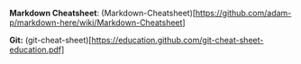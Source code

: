 **Markdown Cheatsheet**: (Markdown-Cheatsheet)[https://github.com/adam-p/markdown-here/wiki/Markdown-Cheatsheet]

**Git:** (git-cheat-sheet)[https://education.github.com/git-cheat-sheet-education.pdf]
